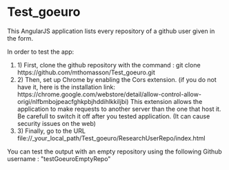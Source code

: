 # Test_goeuro

This AngularJS application lists every repository of a github user given in the form.

In order to test the app: 
<ol>
<li>1) First, clone the github repository with the command :    git clone https://github.com/mthomasson/Test_goeuro.git</li>

<li>2) Then, set up Chrome by enabling the Cors extension. (if you do not have it, here is the installation link:  https://chrome.google.com/webstore/detail/allow-control-allow-origi/nlfbmbojpeacfghkpbjhddihlkkiljbi)
This extension allows the application to make requests to another server than the one that host it.
Be carefull to switch it off after you tested application. (It can cause security issues on the web)</li>

<li>3) Finally, go to the URL file://_your_local_path/Test_goeuro/ResearchUserRepo/index.html</li>
</ol>

You can test the output with an empty repository using the following Github username : "testGoeuroEmptyRepo"


